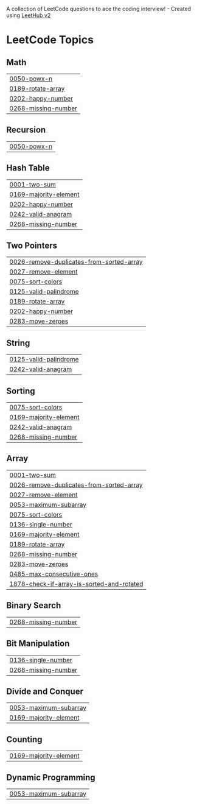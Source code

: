 A collection of LeetCode questions to ace the coding interview! - Created using [LeetHub v2](https://github.com/arunbhardwaj/LeetHub-2.0)
<!---LeetCode Topics Start-->
# LeetCode Topics
## Math
|  |
| ------- |
| [0050-powx-n](https://github.com/RohitUJadhav/Problem-Solved/tree/master/0050-powx-n) |
| [0189-rotate-array](https://github.com/RohitUJadhav/Problem-Solved/tree/master/0189-rotate-array) |
| [0202-happy-number](https://github.com/RohitUJadhav/Problem-Solved/tree/master/0202-happy-number) |
| [0268-missing-number](https://github.com/RohitUJadhav/Problem-Solved/tree/master/0268-missing-number) |
## Recursion
|  |
| ------- |
| [0050-powx-n](https://github.com/RohitUJadhav/Problem-Solved/tree/master/0050-powx-n) |
## Hash Table
|  |
| ------- |
| [0001-two-sum](https://github.com/RohitUJadhav/Problem-Solved/tree/master/0001-two-sum) |
| [0169-majority-element](https://github.com/RohitUJadhav/Problem-Solved/tree/master/0169-majority-element) |
| [0202-happy-number](https://github.com/RohitUJadhav/Problem-Solved/tree/master/0202-happy-number) |
| [0242-valid-anagram](https://github.com/RohitUJadhav/Problem-Solved/tree/master/0242-valid-anagram) |
| [0268-missing-number](https://github.com/RohitUJadhav/Problem-Solved/tree/master/0268-missing-number) |
## Two Pointers
|  |
| ------- |
| [0026-remove-duplicates-from-sorted-array](https://github.com/RohitUJadhav/Problem-Solved/tree/master/0026-remove-duplicates-from-sorted-array) |
| [0027-remove-element](https://github.com/RohitUJadhav/Problem-Solved/tree/master/0027-remove-element) |
| [0075-sort-colors](https://github.com/RohitUJadhav/Problem-Solved/tree/master/0075-sort-colors) |
| [0125-valid-palindrome](https://github.com/RohitUJadhav/Problem-Solved/tree/master/0125-valid-palindrome) |
| [0189-rotate-array](https://github.com/RohitUJadhav/Problem-Solved/tree/master/0189-rotate-array) |
| [0202-happy-number](https://github.com/RohitUJadhav/Problem-Solved/tree/master/0202-happy-number) |
| [0283-move-zeroes](https://github.com/RohitUJadhav/Problem-Solved/tree/master/0283-move-zeroes) |
## String
|  |
| ------- |
| [0125-valid-palindrome](https://github.com/RohitUJadhav/Problem-Solved/tree/master/0125-valid-palindrome) |
| [0242-valid-anagram](https://github.com/RohitUJadhav/Problem-Solved/tree/master/0242-valid-anagram) |
## Sorting
|  |
| ------- |
| [0075-sort-colors](https://github.com/RohitUJadhav/Problem-Solved/tree/master/0075-sort-colors) |
| [0169-majority-element](https://github.com/RohitUJadhav/Problem-Solved/tree/master/0169-majority-element) |
| [0242-valid-anagram](https://github.com/RohitUJadhav/Problem-Solved/tree/master/0242-valid-anagram) |
| [0268-missing-number](https://github.com/RohitUJadhav/Problem-Solved/tree/master/0268-missing-number) |
## Array
|  |
| ------- |
| [0001-two-sum](https://github.com/RohitUJadhav/Problem-Solved/tree/master/0001-two-sum) |
| [0026-remove-duplicates-from-sorted-array](https://github.com/RohitUJadhav/Problem-Solved/tree/master/0026-remove-duplicates-from-sorted-array) |
| [0027-remove-element](https://github.com/RohitUJadhav/Problem-Solved/tree/master/0027-remove-element) |
| [0053-maximum-subarray](https://github.com/RohitUJadhav/Problem-Solved/tree/master/0053-maximum-subarray) |
| [0075-sort-colors](https://github.com/RohitUJadhav/Problem-Solved/tree/master/0075-sort-colors) |
| [0136-single-number](https://github.com/RohitUJadhav/Problem-Solved/tree/master/0136-single-number) |
| [0169-majority-element](https://github.com/RohitUJadhav/Problem-Solved/tree/master/0169-majority-element) |
| [0189-rotate-array](https://github.com/RohitUJadhav/Problem-Solved/tree/master/0189-rotate-array) |
| [0268-missing-number](https://github.com/RohitUJadhav/Problem-Solved/tree/master/0268-missing-number) |
| [0283-move-zeroes](https://github.com/RohitUJadhav/Problem-Solved/tree/master/0283-move-zeroes) |
| [0485-max-consecutive-ones](https://github.com/RohitUJadhav/Problem-Solved/tree/master/0485-max-consecutive-ones) |
| [1878-check-if-array-is-sorted-and-rotated](https://github.com/RohitUJadhav/Problem-Solved/tree/master/1878-check-if-array-is-sorted-and-rotated) |
## Binary Search
|  |
| ------- |
| [0268-missing-number](https://github.com/RohitUJadhav/Problem-Solved/tree/master/0268-missing-number) |
## Bit Manipulation
|  |
| ------- |
| [0136-single-number](https://github.com/RohitUJadhav/Problem-Solved/tree/master/0136-single-number) |
| [0268-missing-number](https://github.com/RohitUJadhav/Problem-Solved/tree/master/0268-missing-number) |
## Divide and Conquer
|  |
| ------- |
| [0053-maximum-subarray](https://github.com/RohitUJadhav/Problem-Solved/tree/master/0053-maximum-subarray) |
| [0169-majority-element](https://github.com/RohitUJadhav/Problem-Solved/tree/master/0169-majority-element) |
## Counting
|  |
| ------- |
| [0169-majority-element](https://github.com/RohitUJadhav/Problem-Solved/tree/master/0169-majority-element) |
## Dynamic Programming
|  |
| ------- |
| [0053-maximum-subarray](https://github.com/RohitUJadhav/Problem-Solved/tree/master/0053-maximum-subarray) |
<!---LeetCode Topics End-->